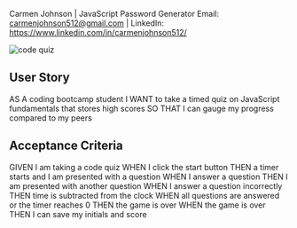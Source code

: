 Carmen Johnson | JavaScript Password Generator
Email: carmenjohnson512@gmail.com | LinkedIn: https://www.linkedin.com/in/carmenjohnson512/

![code quiz](https://github.com/carmenjohnson512/CodeQuizApp/blob/master/Develop/quizScreenshot.jpg?raw=true)

## User Story


AS A coding bootcamp student
I WANT to take a timed quiz on JavaScript fundamentals that stores high scores
SO THAT I can gauge my progress compared to my peers


## Acceptance Criteria


GIVEN I am taking a code quiz
WHEN I click the start button
THEN a timer starts and I am presented with a question
WHEN I answer a question
THEN I am presented with another question
WHEN I answer a question incorrectly
THEN time is subtracted from the clock
WHEN all questions are answered or the timer reaches 0
THEN the game is over
WHEN the game is over
THEN I can save my initials and score



